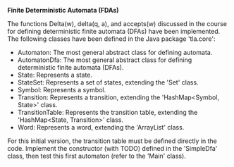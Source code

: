 **Finite Deterministic Automata (FDAs)**

The functions Delta(w), delta(q, a), and accepts(w) discussed in the course for defining deterministic finite automata (DFAs) have been implemented. The following classes have been defined in the Java package 'tla.core':

- Automaton: The most general abstract class for defining automata.
- AutomatonDfa: The most general abstract class for defining deterministic finite automata (DFAs).
- State: Represents a state.
- StateSet: Represents a set of states, extending the 'Set<State>' class.
- Symbol: Represents a symbol.
- Transition: Represents a transition, extending the 'HashMap<Symbol, State>' class.
- TransitionTable: Represents the transition table, extending the 'HashMap<State, Transition>' class.
- Word: Represents a word, extending the 'ArrayList<Symbol>' class.

For this initial version, the transition table must be defined directly in the code. Implement the constructor (with TODO) defined in the 'SimpleDfa' class, then test this first automaton (refer to the 'Main' class).
